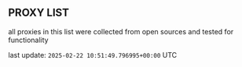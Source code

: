 ## PROXY LIST

all proxies in this list were collected from open sources and tested for functionality

last update: `2025-02-22 10:51:49.796995+00:00` UTC